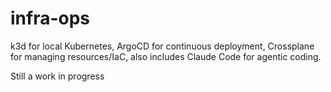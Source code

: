 # infra-ops

k3d for local Kubernetes, ArgoCD for continuous deployment, Crossplane for managing resources/IaC, also includes Claude Code for agentic coding.

Still a work in progress